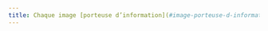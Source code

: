 ```yaml
---
title: Chaque image [porteuse d’information](#image-porteuse-d-information) a-t-elle, si nécessaire, une [description détaillée](#description-detaillee-image) ?
---
```

